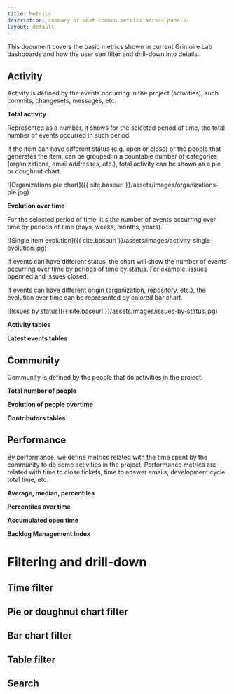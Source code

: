 ```yaml
---
title: Metrics
description: summary of most common metrics across panels.
layout: default
---
```


This document covers the basic metrics shown in current Grimoire Lab dashboards and how the user can filter
and drill-down into details.

## Activity

Activity is defined by the events occurring in the project (activities), such commits, changesets, messages, etc.

**Total activity**

Represented as a number, it shows for the selected period of time, the total number of events occurred in such period.

If the item can have different status (e.g. open or close) or the people that generates the item, can be grouped
in a countable number of categories (organizations, email addresses, etc.), total activity can be shown as a
pie or doughnut chart.

![Organizations pie chart]({{ site.baseurl }}/assets/images/organizations-pie.jpg)

**Evolution over time**

For the selected period of time, it's the number of events occurring over time by periods of time (days, weeks, months, years).

![Single item evolution]({{ site.baseurl }}/assets/images/activity-single-evolution.jpg)

If events can have different status, the chart will show the number of events occurring over time by periods of time by status.
For example: issues openned and issues closed.

If events can have different origin (organization, repository, etc.), the evolution over time can be represented
by colored bar chart.

![Issues by status]({{ site.baseurl }}/assets/images/issues-by-status.jpg)

**Activity tables**

**Latest events tables**

## Community

Community is defined by the people that do activities in the project.

**Total number of people**

**Evolution of people overtime**

**Contributors tables**

## Performance

By performance, we define metrics related with the time spent by the community to do some activities in the project.
Performance metrics are related with time to close tickets, time to answer emails, development cycle total time, etc.

**Average, median, percentiles**

**Percentiles over time**

**Accumulated open time**

**Backlog Management Index**

# Filtering and drill-down

## Time filter

## Pie or doughnut chart filter

## Bar chart filter

## Table filter

## Search
